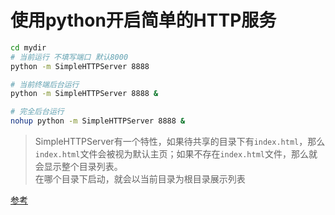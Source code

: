 # 使用python开启简单的HTTP服务
```bash
cd mydir
# 当前运行 不填写端口 默认8000
python -m SimpleHTTPServer 8888

# 当前终端后台运行
python -m SimpleHTTPServer 8888 &

# 完全后台运行
nohup python -m SimpleHTTPServer 8888 &
```
> SimpleHTTPServer有一个特性，如果待共享的目录下有`index.html`，那么`index.html`文件会被视为默认主页；如果不存在`index.html`文件，那么就会显示整个目录列表。  
> 在哪个目录下启动，就会以当前目录为根目录展示列表

[参考](https://www.cnblogs.com/jakaBlog/p/11394188.html)